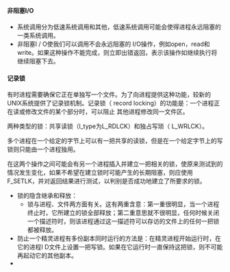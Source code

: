#### 非阻塞I/O

* 系统调用分为低速系统调用和其他，低速系统调用可能会使得进程永远阻塞的一类系统调用。
* 非阻塞I / O使我们可以调用不会永远阻塞的 I/O操作，例如open，read和write。如果这种操作不能完成，则立即出错返回，表示该操作如继续执行将继续阻塞下去。

#### 记录锁

有时进程需要确保它正在单独写一个文件。为了向进程提供这种功能，较新的 UNIX系统提供了记录锁机制。记录锁（ record locking）的功能是：一个进程正在读或修改文件的某个部分时，可以阻止
其他进程修改同一文件区。

两种类型的锁：共享读锁（l_type为L_RDLCK）和独占写琐（ L_WRLCK）。

多个进程在一个给定的字节上可以有一把共享的读锁，但是在一个给定字节上的写锁则只能由一个进程独用。

在这两个操作之间可能会有另一个进程插入并建立一把相关的锁，使原来测试到的情况发生变化，如果不希望在建立锁时可能产生的长期阻塞，则应使用F_SETLK，并对返回结果进行测试，以判别是否成功地建立了所要求的锁。

* 锁的隐含继承和释放：
  * 锁与进程、文件两方面有关。这有两重含意：第一重很明显，当一个进程终止时，它所建立的锁全部释放；第二重意思就不很明显，任何时候关闭一个描述符时，则该进程通过这一描述符可以存访的文件上的任何一把锁都被释放。
* 防止一个精灵进程有多份副本同时运行的方法是：在精灵进程开始运行时，在它的进程I D文件上设置一把写锁。如果在它运行时一直保持这把锁，则不可能再起动它的其他副本。
* ​